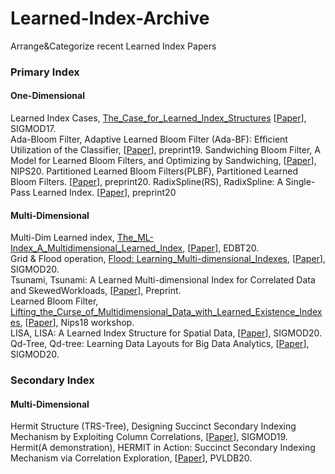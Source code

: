 # Learned-Index-Archive
Arrange&amp;Categorize recent Learned Index Papers


### Primary Index

#### One-Dimensional

Learned Index Cases, [The_Case_for_Learned_Index_Structures](/Notes/Learned_Index_Presentation_2020_6_28.pptx) \[[Paper](/Papers/The_Case_for_Learned_Index_Structures.pdf)\], SIGMOD17. <br>
Ada-Bloom Filter, Adaptive Learned Bloom Filter (Ada-BF):
Efficient Utilization of the Classifier, \[[Paper](/Papers/Adaptive_Learned_Bloom_Filter_Efficient_Utilization_of_the_Classifier.pdf)\], preprint19.
Sandwiching Bloom Filter, A Model for Learned Bloom Filters, and Optimizing by Sandwiching, \[[Paper](/Papers/A_Model_for_Learned_Bloom_Filters_and_Optimizing_by_Sandwiching.pdf)\], NIPS20.
Partitioned Learned Bloom Filters(PLBF), Partitioned Learned Bloom Filters. \[[Paper](/Papers/Partitioned_Learned_Bloom_Filters.pdf)\], preprint20.
RadixSpline(RS), RadixSpline: A Single-Pass Learned Index. \[[Paper](/Papers/RadixSpline_A_Single-Pass_Learned_Index.pdf)\], preprint20

#### Multi-Dimensional

Multi-Dim Learned index, [The_ML-Index_A_Multidimensional_Learned_Index](/Notes/Learned_Index_Presentation_2020_6_28.pptx),  \[[Paper](/Papers/The_ML-Index_A_Multidimensional_Learned_Index.pdf)\], EDBT20.<br>
Grid & Flood operation, [Flood: Learning_Multi-dimensional_Indexes](/Notes/Learned_Index_Presentation_2020_6_28.pptx), \[[Paper](/Papers/Learning_Multi-dimensional_Indexes.pdf)\], SIGMOD20.<br>
Tsunami, Tsunami: A Learned Multi-dimensional Index for Correlated Data and SkewedWorkloads, \[[Paper](/Papers/Tsunami_A_Learned_Multi-dimensional_Index_for_Correlated_Data_and_SkewedWorkloads.pdf)\], Preprint. <br>
Learned Bloom Filter, [Lifting_the_Curse_of_Multidimensional_Data_with_Learned_Existence_Indexes](/Notes/Learned_Index_Presentation_2020_6_28.pptx),  \[[Paper](/Papers/Lifting_the_Curse_of_Multidimensional_Data_with_Learned_Existence_Indexes.pdf)\], Nips18 workshop.<br>
LISA, LISA: A Learned Index Structure for Spatial Data, \[[Paper](/Papers/LISA_A_Learned_Index_Structure_for_Spatial_Data.pdf)\], SIGMOD20.<br>
Qd-Tree, Qd-tree: Learning Data Layouts for Big Data Analytics, \[[Paper](/Papers/Qd-tree.pdf)\], SIGMOD20.<br>

### Secondary Index

#### Multi-Dimensional
Hermit Structure \(TRS-Tree\), Designing Succinct Secondary Indexing Mechanism by Exploiting Column Correlations, \[[Paper](/Papers/Designing_Succinct_Secondary_Indexing_Mechanism_by_Exploiting_Column_Correlations.pdf)\], SIGMOD19. <br>
Hermit\(A demonstration\), HERMIT in Action: Succinct Secondary Indexing Mechanism via Correlation Exploration, \[[Paper](/Papers/HERMIT_in_Action_Succinct_Secondary_Indexing_Mechanism_via_Correlation_Exploration.pdf)\], PVLDB20. <br>


